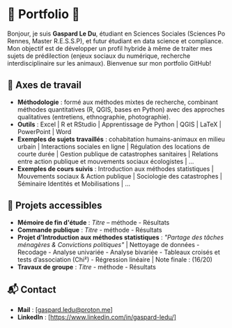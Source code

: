 # 💼 Portfolio 💼

Bonjour, je suis **Gaspard Le Du**, étudiant en Sciences Sociales (Sciences Po Rennes, Master R.E.S.S.P), et futur étudiant en data science et compliance. Mon objectif est de développer un profil hybride à même de traiter mes sujets de prédilection (enjeux sociaux du numérique, recherche interdisciplinaire sur les animaux). Bienvenue sur mon portfolio GitHub!

## 📝 Axes de travail
- **Méthodologie** : formé aux méthodes mixtes de recherche, combinant méthodes quantitatives (R, QGIS, bases en Python) avec des approches qualitatives (entretiens, ethnographie, photographie).
- **Outils** : Excel | R et RStudio | Apprentissage de Python | QGIS | LaTeX | PowerPoint | Word
- **Exemples de sujets travaillés** : cohabitation humains-animaux en milieu urbain | Interactions sociales en ligne | Régulation des locations de courte durée | Gestion publique de catastrophes sanitaires | Relations entre action publique et mouvements sociaux écologistes | ...
- **Exemples de cours suivis** : Introduction aux méthodes statistiques | Mouvements sociaux & Action publique | Sociologie des catastrophes | Séminaire Identités et Mobilisations | ...

## 📂 Projets accessibles
- **Mémoire de fin d'étude** : *Titre* – méthode - Résultats
- **Commande publique** : *Titre* - méthode - Résultats
- **Projet d'Introduction aux méthodes statistiques** : *"Partage des tâches ménagères & Convictions politiques"* | Nettoyage de données - Recodage - Analyse univariée - Analyse bivariée - Tableaux croisés et tests d’association (Chi²) - Régression linéaire | Note finale : (16/20)
- **Travaux de groupe** : *Titre* - méthode - Résultats

## 📬 Contact
- **Mail** : [gaspard.ledu@proton.me]  
- **LinkedIn** : [https://www.linkedin.com/in/gaspard-ledu/]
